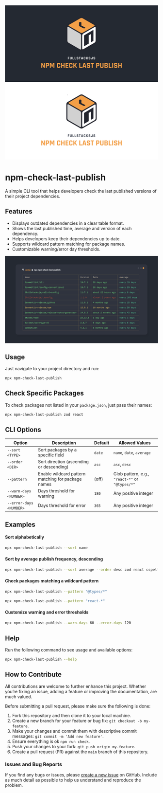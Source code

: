 <div align="center">

![banner](https://github.com/fullstacksjs/npm-check-last-publish/blob/main/assets/banner-dark.png?raw=true#gh-dark-mode-only)
![banner](https://github.com/fullstacksjs/npm-check-last-publish/blob/main/assets/banner-light.png?raw=true#gh-light-mode-only)

</div>


# npm-check-last-publish
A simple CLI tool that helps developers check the last published versions of their project dependencies.

## Features
- Displays outdated dependencies in a clear table format.
- Shows the last published time, average and version of each dependency.
- Helps developers keep their dependencies up to date.
- Supports wildcard pattern matching for package names.
- Customizable warning/error day thresholds.

![report screenshot](https://github.com/fullstacksjs/npm-check-last-publish/blob/main/assets/demo.png?raw=true)

## Usage
Just navigate to your project directory and run:
```bash
npx npm-check-last-publish
```

## Check Specific Packages
To check packages not listed in your `package.json`, just pass their names:
```bash
npx npm-check-last-publish zod react
```

## CLI Options
| Option                  | Description                                        | Default  | Allowed Values                                                              |
| ----------------------- | -------------------------------------------------- | -------- | --------------------------------------------------------------------------- |
| `--sort <TYPE>`         | Sort packages by a specific field                  | `date`   | `name`, `date`, `average`                                                   |
| `--order <DIR>`         | Sort direction (ascending or descending)           | `asc`    | `asc`, `desc`                                                               |
| `--pattern`             | Enable wildcard pattern matching for package names | (off)    | Glob pattern, e.g., `"react-*"` or `"@types/*"`                                                                         |
| `--warn-days <NUMBER>`  | Days threshold for warning                         | `180`     | Any positive integer                                                        |
| `--error-days <NUMBER>` | Days threshold for error                           | `365`    | Any positive integer                                                        |

## Examples
#### Sort alphabetically
```bash
npx npm-check-last-publish --sort name
```
#### Sort by average publish frequency, descending
```bash
npx npm-check-last-publish --sort average --order desc zod react cspell
```
#### Check packages matching a wildcard pattern
```bash
npx npm-check-last-publish --pattern "@types/*"
```
```bash
npx npm-check-last-publish --pattern "react-*"
```
#### Customize warning and error thresholds
```bash
npx npm-check-last-publish --warn-days 60 --error-days 120
```

## Help
Run the following command to see usage and available options:
```bash
npx npm-check-last-publish --help
```

## How to Contribute
All contributions are welcome to further enhance this project. Whether you’re fixing an issue, adding a feature or improving the documentation, are much valued.

Before submitting a pull request, please make sure the following is done:
1. Fork this repository and then clone it to your local machine.
2. Create a new branch for your feature or bug fix: `git checkout -b my-feature`.
3. Make your changes and commit them with descriptive commit messages: `git commit -m 'Add new feature'`.
4. Ensure everything is ok `npm run check`.
5. Push your changes to your fork: `git push origin my-feature`.
6. Create a pull request (PR) against the `main` branch of this repository.

### Issues and Bug Reports
If you find any bugs or issues, please [create a new issue](https://github.com/fullstacksjs/npm-check-last-publish/issues/new) on GitHub. Include as much detail as possible to help us understand and reproduce the problem.
